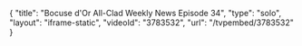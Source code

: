 {
    "title": "Bocuse d'Or All-Clad Weekly News Episode 34",
    "type": "solo",
    "layout": "iframe-static",
    "videoId": "3783532",
    "url": "\/tvpembed\/3783532"
}